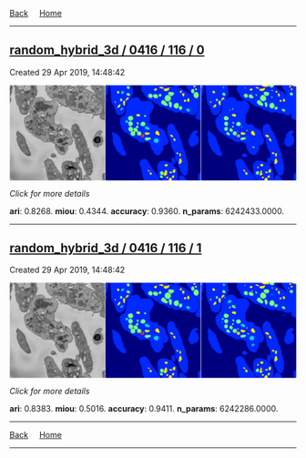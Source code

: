 
[Back](..)&nbsp;&nbsp;&nbsp;&nbsp;&nbsp;[Home](https://leapmanlab.github.io/snapshots)

---

<div class="summary"><a href="0"><h2>random_hybrid_3d / 0416 / 116 / 0</h2></a><p>Created 29 Apr 2019, 14:48:42
</p><a href="0"><img src="0/media/summary.png" align="center"></a><p>
<i>Click for more details</i>
</p></div>

**ari**: 0.8268. **miou**: 0.4344. **accuracy**: 0.9360. **n_params**: 6242433.0000. 

---

<div class="summary"><a href="1"><h2>random_hybrid_3d / 0416 / 116 / 1</h2></a><p>Created 29 Apr 2019, 14:48:42
</p><a href="1"><img src="1/media/summary.png" align="center"></a><p>
<i>Click for more details</i>
</p></div>

**ari**: 0.8383. **miou**: 0.5016. **accuracy**: 0.9411. **n_params**: 6242286.0000. 

---

[Back](..)&nbsp;&nbsp;&nbsp;&nbsp;&nbsp;[Home](https://leapmanlab.github.io/snapshots)

---